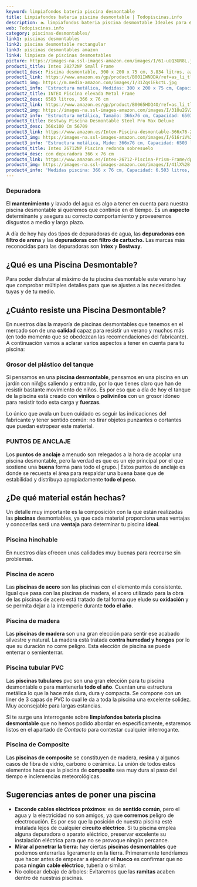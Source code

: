 ```yaml
---
keyword: limpiafondos bateria piscina desmontable
title: Limpiafondos bateria piscina desmontable | Todopiscinas.info
description: 🏊 limpiafondos bateria piscina desmontable Ideales para este verano 2021. Aquí puedes comprar limpiafondos bateria piscina desmontable y comparar con otras similares. No dejes escapar limpiafondos bateria piscina desmontable a un precio realmente tentador.
web: Todopiscinas.info
category: piscinas-desmontables/
link1: piscinas desmontables
link2: piscina desmontable rectangular
link3: piscinas desmontables amazon
link4: limpieza de piscinas desmontables
picture: https://images-na.ssl-images-amazon.com/images/I/61-uUQ3GR8L.jpg
product1_title: Intex 28272NP Small Frame
product1_desc: Piscina desmontable, 300 x 200 x 75 cm, 3.834 litros, azul
product1_link: https://www.amazon.es/gp/product/B001IWNDDA/ref=as_li_tl?ie=UTF8&camp=3638&creative=24630&creativeASIN=B001IWNDDA&linkCode=as2&tag=todopiscinas0e-21&linkId=25b9d647487c889cb6ef56ed63f50ca1
product1_img: https://m.media-amazon.com/images/I/31ZqsiEkctL.jpg
product1_info: 'Estructura metálica, Medidas: 300 x 200 x 75 cm, Capacidad: 3.834 litros, Para 6 personas (+ 6 años), Fácil montaje, Forma rectangular'
product2_title: INTEX Piscina elevada Metal Frame
product2_desc: 6503 litros, 366 x 76 cm
product2_link: https://www.amazon.es/gp/product/B0065HDQ4O/ref=as_li_tl?ie=UTF8&camp=3638&creative=24630&creativeASIN=B0065HDQ4O&linkCode=as2&tag=todopiscinas0e-21&linkId=ed2430e3ba564d3527ee103df33ed7b3
product2_img: https://images-na.ssl-images-amazon.com/images/I/31Ou2GV2SAL.jpg
product2_info: 'Estructura metálica, Tamaño: 366x76 cm, Capacidad: 6503 litros, Forma circular, De 4 a 7 personas (+6 años)'
product3_title: Bestway Piscina Desmontable Steel Pro Max Deluxe
product3_desc: 366x100 Cm 56709
product3_link: https://www.amazon.es/Intex-Piscina-desmontable-366x76-28210NP/dp/B0065HDQ4O?__mk_es_ES=%C3%85M%C3%85%C5%BD%C3%95%C3%91&crid=25UQGV9HG2INI&dchild=1&keywords=piscinas+desmontables&qid=1615854176&sprefix=piscinas+dem%2Caps%2C201&sr=8-5&linkCode=ll1&tag=todopiscinas0e-21&linkId=34f200977c6cbaab1f3f4d9ac0e64755&language=es_ES&ref_=as_li_ss_tl
product3_img: https://images-na.ssl-images-amazon.com/images/I/616riV%2BiY3L.jpg
product3_info: 'Estructura metálica, Mide: 366x76 cm, Capacidad: 6503 litros, De 4 a 7 personas mayores de 6 años, Forma circular, Tecnología Super-Tough'
product4_title: Intex 26712NP Piscina redonda sobresuelo
product4_desc: con depuradora 366 x 76 cm
product4_link: https://www.amazon.es/Intex-26712-Piscina-Prism-Frame/dp/B07FB823GL?__mk_es_ES=%C3%85M%C3%85%C5%BD%C3%95%C3%91&dchild=1&keywords=piscinas+desmontables+con+depuradora&qid=1615936418&sr=8-5&linkCode=ll1&tag=todopiscinas0e-21&linkId=d98699de7830cd471766fa1daa36de34&language=es_ES&ref_=as_li_ss_tl
product4_img: https://images-na.ssl-images-amazon.com/images/I/41lX%2B-YpibL.jpg
product4_info: 'Medidas piscina: 366 x 76 cm, Capacidad: 6.503 litros, Incluye depuradora de cartucha A, Lona resistente triple capa'
---
```




### Depuradora

El **mantenimiento** y lavado del agua es algo a tener en cuenta para nuestra piscina desmontable si queremos que continúe en el tiempo. Es un **aspecto** determinante y asegura su correcto comportamiento y proveeremos disgustos a medio y largo plazo.

A día de hoy hay dos tipos de depuradoras de agua, las **depuradoras con filtro de arena** y  las **depuradoras** **con filtro de cartucho.** Las marcas más reconocidas para las depuradoras son **Intex** y **Bestway**.
## ¿Qué es una Piscina Desmontable?



Para poder disfrutar al máximo de tu piscina desmontable este verano  hay que comprobar múltiples detalles para que se ajustes a las necesidades tuyas y de tu medio.

<external-banner></external-banner>



## ¿Cuánto resiste una Piscina Desmontable?

En nuestros días la mayoría de piscinas desmontables que tenemos en el mercado son de una **calidad** capaz para resistir un verano y muchos más (en todo momento que se obedezcan las recomendaciones del fabricante). A continuación vamos a aclarar varios aspectos a tener en cuenta para tu piscina:


### Grosor del plástico del tanque

Si pensamos en una **piscina desmontable**, pensamos en una piscina en un jardín con niñ@s saliendo y entrando, por lo que tienes claro que han de resistir bastante movimiento de niños. Es por eso que a día de hoy el tanque de la piscina está creado con **vinilos** o **polivinilos** con un grosor idóneo para resistir todo esta carga y **fuerzas**.

Lo único que avala un	 buen cuidado es seguir las indicaciones del fabricante y tener sentido común: no tirar objetos punzantes o cortantes que puedan estropear este material.


### PUNTOS DE ANCLAJE

Los **puntos de anclaje** a menudo son relegados a la hora de acoplar una piscina desmontable, pero la verdad es que es un eje principal por el que sostiene una **buena** forma para todo el grupo.| Estos puntos de anclaje es donde se recuesta el área para respaldar una buena base que de estabilidad y distribuya apropiadamente **todo el peso**.

<brand-panel :title=product1_title :desc=product1_desc :img=product1_img :link=product1_link></brand-panel>

<stats-list :link1=link1 :link2=link2 :link3=link3 :link4=link4 :category=category></stats-list>


## ¿De qué material están hechas?

Un detalle muy importante es la composición con la que están realizadas las **piscinas** desmontables, ya que cada material proporciona unas ventajas y conocerlas  será una **ventaja** para determinar tu piscina **ideal**.


### Piscina hinchable

 En nuestros días ofrecen unas calidades muy buenas para recrearse sin problemas.


### Piscina de acero

Las **piscinas de acero** son las piscinas con el elemento más consistente. Igual que pasa con las piscinas de madera, el acero utilizado para la obra de las piscinas de acero está tratado de tal forma que elude su **oxidación** y se permita dejar a la intemperie durante **todo el año**.


### Piscina de madera

Las **piscinas de madera** son una gran elección para sentir ese acabado silvestre y natural. La madera está tratada **contra humedad y hongos** por lo que su duración no corre peligro. Esta elección de piscina se puede enterrar o semienterrar.


### Piscina tubular PVC

Las **piscinas tubulares** pvc son una gran elección para tu piscina desmontable o para mantenerla **todo el año**. Cuentan una estructura metálica lo que la hace más dura, dura y compacta. Se compone con un liner de 3 capas de PVC lo cual le da a toda la piscina una excelente solidez. Muy aconsejable para largas estancias.

Si te surge una interrogante sobre **limpiafondos bateria piscina desmontable** que no hemos podido abordar en específicamente, estaremos listos en el apartado de _Contacto_ para contestar cualquier interrogante.


### Piscina de Composite

Las **piscinas de composite** se constituyen de madera, **resina** y algunos casos de fibra de vidrio, carbono o cerámica. La unión de todos estos elementos hace que la piscina de **composite** sea muy dura al paso del tiempo e inclemencias meteorológicas.


## Sugerencias antes de poner una piscina



*   **Esconde cables eléctricos próximos**: es de **sentido común**, pero el agua y la electricidad no son amigos, ya que **corremos** peligro de electrocución. Es por eso que la posición de nuestra piscina esté instalada lejos de cualquier **circuito eléctrico**. Si tu piscina emplea alguna depuradora o aparato eléctrico, preservar excelente su instalación eléctrica para que no se provoque ningún percance.
*   **Mirar al penetrar la tierra:** hay ciertas **piscinas desmontables** que podemos enterrarlas ligeramente en la tierra. Primeramente tendríamos que hacer antes de empezar a ejecutar el **hueco** es confirmar que no pasa **ningún cable eléctrico**, tubería o similar.
*   No colocar debajo de árboles: Evitaremos que las **ramitas** acaben dentro de nuestras piscinas.